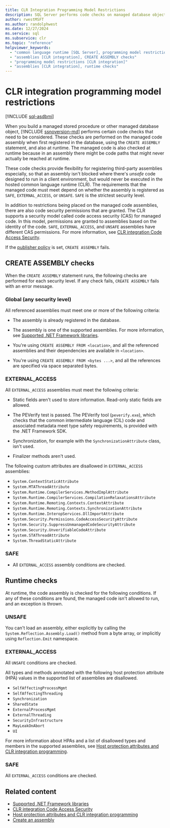 ```yaml
---
title: CLR Integration Programming Model Restrictions
description: SQL Server performs code checks on managed database objects when first registered using CREATE ASSEMBLY and at runtime.
author: rwestMSFT
ms.author: randolphwest
ms.date: 12/27/2024
ms.service: sql
ms.subservice: clr
ms.topic: "reference"
helpviewer_keywords:
  - "common language runtime [SQL Server], programming model restrictions"
  - "assemblies [CLR integration], CREATE ASSEMBLY checks"
  - "programming model restrictions [CLR integration]"
  - "assemblies [CLR integration], runtime checks"
---
```

# CLR integration programming model restrictions

[!INCLUDE [sql-asdbmi](../../../includes/applies-to-version/sql-asdbmi.md)]

When you build a managed stored procedure or other managed database object, [!INCLUDE [ssnoversion-md](../../../includes/ssnoversion-md.md)] performs certain code checks that need to be considered. These checks are performed on the managed code assembly when first registered in the database, using the `CREATE ASSEMBLY` statement, and also at runtime. The managed code is also checked at runtime because in an assembly there might be code paths that might never actually be reached at runtime.

These code checks provide flexibility for registering third-party assemblies especially, so that an assembly isn't blocked where there's *unsafe* code designed to run in a client environment, but would never be executed in the hosted common language runtime (CLR). The requirements that the managed code must meet depend on whether the assembly is registered as `SAFE`, `EXTERNAL_ACCESS`, or `UNSAFE`. `SAFE` is the strictest security level.

In addition to restrictions being placed on the managed code assemblies, there are also code security permissions that are granted. The CLR supports a security model called code access security (CAS) for managed code. In this model, permissions are granted to assemblies based on the identity of the code. `SAFE`, `EXTERNAL_ACCESS`, and `UNSAFE` assemblies have different CAS permissions. For more information, see [CLR integration Code Access Security](../security/clr-integration-code-access-security.md).

If the [publisher policy](/dotnet/framework/configure-apps/how-to-create-a-publisher-policy) is set, `CREATE ASSEMBLY` fails.

## CREATE ASSEMBLY checks

When the `CREATE ASSEMBLY` statement runs, the following checks are performed for each security level. If any check fails, `CREATE ASSEMBLY` fails with an error message.

### Global (any security level)

All referenced assemblies must meet one or more of the following criteria:

- The assembly is already registered in the database.

- The assembly is one of the supported assemblies. For more information, see [Supported .NET Framework libraries](supported-net-framework-libraries.md).

- You're using `CREATE ASSEMBLY FROM <location>`, and all the referenced assemblies and their dependencies are available in `<location>`.

- You're using `CREATE ASSEMBLY FROM <bytes ...>`, and all the references are specified via space separated bytes.

### EXTERNAL_ACCESS

All `EXTERNAL_ACCESS` assemblies must meet the following criteria:

- Static fields aren't used to store information. Read-only static fields are allowed.

- The PEVerify test is passed. The PEVerify tool (`peverify.exe`), which checks that the common intermediate language (CIL) code and associated metadata meet type safety requirements, is provided with the .NET Framework SDK.

- Synchronization, for example with the `SynchronizationAttribute` class, isn't used.

- Finalizer methods aren't used.

The following custom attributes are disallowed in `EXTERNAL_ACCESS` assemblies:

- `System.ContextStaticAttribute`
- `System.MTAThreadAttribute`
- `System.Runtime.CompilerServices.MethodImplAttribute`
- `System.Runtime.CompilerServices.CompilationRelaxationsAttribute`
- `System.Runtime.Remoting.Contexts.ContextAttribute`
- `System.Runtime.Remoting.Contexts.SynchronizationAttribute`
- `System.Runtime.InteropServices.DllImportAttribute`
- `System.Security.Permissions.CodeAccessSecurityAttribute`
- `System.Security.SuppressUnmanagedCodeSecurityAttribute`
- `System.Security.UnverifiableCodeAttribute`
- `System.STAThreadAttribute`
- `System.ThreadStaticAttribute`

### SAFE

- All `EXTERNAL_ACCESS` assembly conditions are checked.

## Runtime checks

At runtime, the code assembly is checked for the following conditions. If any of these conditions are found, the managed code isn't allowed to run, and an exception is thrown.

### UNSAFE

You can't load an assembly, either explicitly by calling the `System.Reflection.Assembly.Load()` method from a byte array, or implicitly using `Reflection.Emit` namespace.

### EXTERNAL_ACCESS

All `UNSAFE` conditions are checked.

All types and methods annotated with the following host protection attribute (HPA) values in the supported list of assemblies are disallowed.

- `SelfAffectingProcessMgmt`
- `SelfAffectingThreading`
- `Synchronization`
- `SharedState`
- `ExternalProcessMgmt`
- `ExternalThreading`
- `SecurityInfrastructure`
- `MayLeakOnAbort`
- `UI`

For more information about HPAs and a list of disallowed types and members in the supported assemblies, see [Host protection attributes and CLR integration programming](../../clr-integration-security-host-protection-attributes/host-protection-attributes-and-clr-integration-programming.md).

### SAFE

All `EXTERNAL_ACCESS` conditions are checked.

## Related content

- [Supported .NET Framework libraries](supported-net-framework-libraries.md)
- [CLR integration Code Access Security](../security/clr-integration-code-access-security.md)
- [Host protection attributes and CLR integration programming](../../clr-integration-security-host-protection-attributes/host-protection-attributes-and-clr-integration-programming.md)
- [Create an assembly](../assemblies/creating-an-assembly.md)
